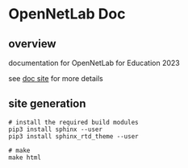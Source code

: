 # OpenNetLab Doc

## overview

documentation for OpenNetLab for Education 2023

see [doc site](https://OpenNetLab.github.io/OpenNetLab-Edu-Doc) for more details

## site generation

```
# install the required build modules
pip3 install sphinx --user
pip3 install sphinx_rtd_theme --user

# make
make html
```

